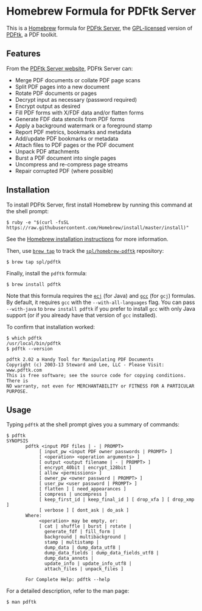 # Homebrew Formula for PDFtk Server

This is a [Homebrew](http://brew.sh/) formula for [PDFtk
Server](https://www.pdflabs.com/tools/pdftk-server/), the
[GPL-licensed](https://www.pdflabs.com/docs/pdftk-license/) version of
[PDFtk](https://www.pdflabs.com/tools/pdftk-the-pdf-toolkit/), a PDF toolkit.

## Features

From the [PDFtk Server website](https://www.pdflabs.com/tools/pdftk-server/),
PDFtk Server can:

* Merge PDF documents or collate PDF page scans
* Split PDF pages into a new document
* Rotate PDF documents or pages
* Decrypt input as necessary (password required)
* Encrypt output as desired
* Fill PDF forms with X/FDF data and/or flatten forms
* Generate FDF data stencils from PDF forms
* Apply a background watermark or a foreground stamp
* Report PDF metrics, bookmarks and metadata
* Add/update PDF bookmarks or metadata
* Attach files to PDF pages or the PDF document
* Unpack PDF attachments
* Burst a PDF document into single pages
* Uncompress and re-compress page streams
* Repair corrupted PDF (where possible)

## Installation

To install PDFtk Server, first install Homebrew by running this command at the
shell prompt:

```
$ ruby -e "$(curl -fsSL https://raw.githubusercontent.com/Homebrew/install/master/install)"
```

See the [Homebrew installation
instructions](https://github.com/Homebrew/homebrew/blob/master/share/doc/homebrew/Installation.md#installation)
for more information.

Then, use [`brew
tap`](https://github.com/Homebrew/homebrew/blob/master/share/doc/homebrew/brew-tap.md#brew-tap)
to track the
[`spl/homebrew-pdftk`](https://github.com/spl/homebrew-pdftk)
repository:

```
$ brew tap spl/pdftk
```

Finally, install the `pdftk` formula:

```
$ brew install pdftk
```

Note that this formula requires the
[`ecj`](https://github.com/Homebrew/homebrew/blob/master/Library/Formula/ecj.rb)
(for Java) and
[`gcc`](https://github.com/Homebrew/homebrew/blob/master/Library/Formula/gcc.rb)
(for `gcj`) formulas. By default, it requires `gcc` with the
`--with-all-languages` flag. You can pass `--with-java` to `brew install pdftk`
if you prefer to install `gcc` with only Java support (or if you already have
that version of `gcc` installed).

To confirm that installation worked:

```
$ which pdftk
/usr/local/bin/pdftk
$ pdftk --version

pdftk 2.02 a Handy Tool for Manipulating PDF Documents
Copyright (c) 2003-13 Steward and Lee, LLC - Please Visit: www.pdftk.com
This is free software; see the source code for copying conditions. There is
NO warranty, not even for MERCHANTABILITY or FITNESS FOR A PARTICULAR PURPOSE.
```

## Usage

Typing `pdftk` at the shell prompt gives you a summary of commands:

```
$ pdftk
SYNOPSIS
       pdftk <input PDF files | - | PROMPT>
            [ input_pw <input PDF owner passwords | PROMPT> ]
            [ <operation> <operation arguments> ]
            [ output <output filename | - | PROMPT> ]
            [ encrypt_40bit | encrypt_128bit ]
            [ allow <permissions> ]
            [ owner_pw <owner password | PROMPT> ]
            [ user_pw <user password | PROMPT> ]
            [ flatten ] [ need_appearances ]
            [ compress | uncompress ]
            [ keep_first_id | keep_final_id ] [ drop_xfa ] [ drop_xmp ]
            [ verbose ] [ dont_ask | do_ask ]
       Where:
            <operation> may be empty, or:
            [ cat | shuffle | burst | rotate |
              generate_fdf | fill_form |
              background | multibackground |
              stamp | multistamp |
              dump_data | dump_data_utf8 |
              dump_data_fields | dump_data_fields_utf8 |
              dump_data_annots |
              update_info | update_info_utf8 |
              attach_files | unpack_files ]

       For Complete Help: pdftk --help
```

For a detailed description, refer to the man page:

```
$ man pdftk
```
